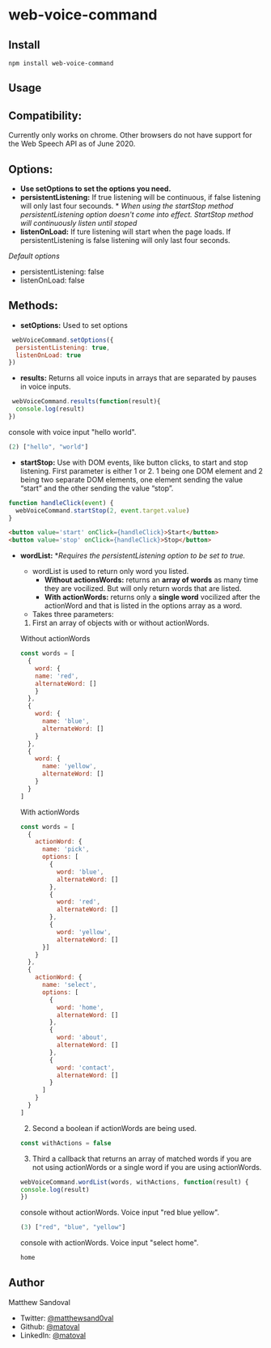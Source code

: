 # web-voice-command

## **Install**
```javasript
npm install web-voice-command
```

## **Usage**
  ## Compatibility:
  Currently only works on chrome. Other browsers do not have support for the Web Speech API as of June 2020.

  ## Options:
  - **Use setOptions to set the options you need.**
  - **persistentListening:** If true listening will be continuous, if false listening will only last four secounds. * *When using the startStop method persistentListening option doesn't come into effect. StartStop method will continuously listen until stoped*
  - **listenOnLoad:** If ture listening will start when the page loads. If persistentListening is false listening will only last four seconds.

  *Default options* 
  - persistentListening: false
  - listenOnLoad: false
  
  ## Methods:
  - **setOptions:** Used to set options
  ```javascript
   webVoiceCommand.setOptions({
    persistentListening: true,
    listenOnLoad: true
  })
  ```
  - **results:** Returns all voice inputs in arrays that are separated by pauses in voice inputs.
  ```javascript
   webVoiceCommand.results(function(result){
    console.log(result)
  })
  ```
console with voice input "hello world".
  ```javascript
 (2) ["hello", "world"]
  ```

  - **startStop:** Use with DOM events, like button clicks, to start and stop listening. First parameter is either 1 or 2. 1 being one DOM element and 2 being two separate DOM elements, one element sending the value “start” and the other sending the value “stop”.
  ```javascript
  function handleClick(event) {
    webVoiceCommand.startStop(2, event.target.value)
  }
  ```
  ```html
  <button value='start' onClick={handleClick}>Start</button>
  <button value='stop' onClick={handleClick}>Stop</button>
  ```
  - **wordList:** **Requires the persistentListening option to be set to true.*
    - wordList is used to return only word you listed. 
      - **Without actionsWords:** returns an **array of words** as many time they are vocilized. But will only return words that are listed.
      - **With actionWords:** returns only a **single word** vocilized after the actionWord and that is listed in the options array as a word.
    - Takes three parameters:  
    1. First an array of objects with or without actionWords.
    
    Without actionWords
    ```javascript
    const words = [
      {
        word: {
        name: 'red',
        alternateWord: []
        }
      },
      { 
        word: {
          name: 'blue',
          alternateWord: []
        }
      },
      {
        word: {
          name: 'yellow',
          alternateWord: []
        }
      }
    ]
    ```
    With actionWords
    ```javascript
    const words = [
      {
        actionWord: {
          name: 'pick',
          options: [
            {
              word: 'blue',
              alternateWord: []
            }, 
            {
              word: 'red',
              alternateWord: []
            }, 
            {
              word: 'yellow',
              alternateWord: []
          }]
        }
      },
      {
        actionWord: {
          name: 'select',
          options: [
            {
              word: 'home',
              alternateWord: []
            },
            {
              word: 'about',
              alternateWord: []
            },
            {
              word: 'contact',
              alternateWord: []
            }
          ]
        }
      }
    ]
    ```
    2. Second a boolean if actionWords are being used.
    ```javascript
    const withActions = false
    ```
    3. Third a callback that returns an array of matched words if you are not using actionWords or a single word if you are using actionWords.
    ```javascript
    webVoiceCommand.wordList(words, withActions, function(result) {
    console.log(result)
    })
    ```
    console without actionWords. Voice input "red blue yellow".
    ```javascript
    (3) ["red", "blue", "yellow"]
    ```
    console with actionWords. Voice input "select home".
    ```javascript
    home
    ```




## **Author**
Matthew Sandoval
- Twitter: [@matthewsand0val](https://twitter.com/Matthewsand0val)
- Github: [@matoval](https://github.com/matoval)
- LinkedIn: [@matoval](https://www.linkedin.com/in/matoval/)